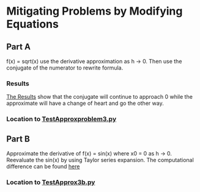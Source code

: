 # Mitigating Problems by Modifying Equations

## Part A
  
  f(x) = sqrt(x) use the derivative approximation as h -> 0. Then use the conjugate of the numerator to rewrite formula.
  
  ### Results
  
  [The Results](https://github.com/Alekoll/Math4610/blob/master/routines/TestApprox3.pdf) show that the conjugate will continue to approach 0 while the approximate will have a change of heart and go the other way.
  ### Location to [TestApproxproblem3.py](https://github.com/Alekoll/Math4610/blob/master/routines/testApproxproblem3.py)
 
## Part B
  
  Approximate the derivative of f(x) = sin(x) where x0 = 0 as h -> 0. Reevaluate the sin(x) by using Taylor series expansion. The computational difference can be found [here](https://github.com/Alekoll/Math4610/blob/master/routines/TestApprox3b.pdf)
  
  ### Location to [TestApprox3b.py](https://github.com/Alekoll/Math4610/blob/master/routines/testApproxproblem3Partb.py)

